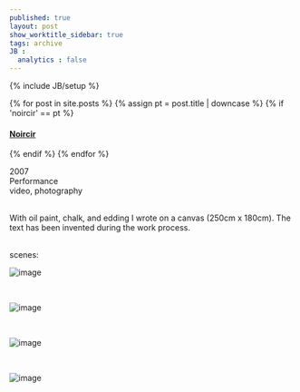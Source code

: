 ```yaml
---
published: true
layout: post
show_worktitle_sidebar: true
tags: archive
JB :
  analytics : false
---
```


{% include JB/setup %}


{% for post in site.posts %}
	{% assign pt = post.title | downcase %}
	{% if 'noircir' == pt %}
<h4><a href="{{ BASE_PATH }}{{ post.url }}">Noircir</a></h4>
	{% endif %}
{% endfor %}

<p>
2007<br />
Performance<br />
video, photography<br /><br />

With oil paint, chalk, and edding I wrote on a canvas (250cm x 180cm). The text has been invented during the work process.<br />
</p>

<p> <br />scenes:<br /></p>

<img src="{{ site.url }}/images/noircir1.jpg" alt="image">
<p>&nbsp;</p>
<img src="{{ site.url }}/images/noircir2.jpg" alt="image">
<p>&nbsp;</p>
<img src="{{ site.url }}/images/noircir3.jpg" alt="image">
<p>&nbsp;</p>
<img src="{{ site.url }}/images/noircir4.jpg" alt="image">

